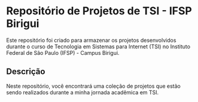 # Repositório de Projetos de TSI - IFSP Birigui
Este repositório foi criado para armazenar os projetos desenvolvidos durante o curso de Tecnologia em Sistemas para Internet (TSI) no Instituto Federal de São Paulo (IFSP) - Campus Birigui.

## Descrição
Neste repositório, você encontrará uma coleção de projetos que estão sendo realizados durante a minha jornada acadêmica em TSI. 